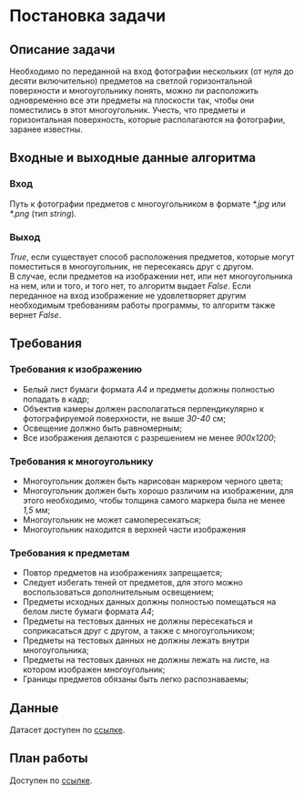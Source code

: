 # Постановка задачи   
## Описание задачи  
Необходимо по переданной на вход фотографии нескольких (от нуля до десяти включительно) предметов на светлой горизонтальной поверхности 
и многоугольнику понять, можно ли расположить одновременно все эти предметы на плоскости так, чтобы они поместились в этот многоугольник. 
Учесть, что предметы и горизонтальная поверхность, которые располагаются на фотографии, заранее известны.
## Входные и выходные данные алгоритма  
### Вход  
Путь к фотографии предметов с многоугольником в формате _*.jpg_ или _*.png_ (тип _string_).  
### Выход  
_True_, если существует способ расположения предметов, которые могут поместиться в многоугольник, не пересекаясь друг с другом.  
В случае, если предметов на изображении нет, или нет многоугольника на нем, или и того, и того нет, то алгоритм выдает _False_.
Если переданное на вход изображение не удовлетворяет другим необходимым требованиям работы 
программы, то алгоритм также вернет _False_.
## Требования  
### Требования к изображению  
* Белый лист бумаги формата _А4_ и предметы должны полностью попадать в кадр;  
* Объектив камеры должен располагаться перпендикулярно к фотографируемой поверхности, не выше _30-40_ см;  
* Освещение должно быть равномерным;  
* Все изображения делаются с разрешением не менее _900х1200_;  
### Требования к многоугольнику  
* Многоугольник должен быть нарисован маркером черного цвета;  
* Многоугольник должен быть хорошо различим на изображении, для этого необходимо, чтобы толщина самого маркера была не менее _1,5_ мм;  
* Многоугольник не может самопересекаться;
* Многоугольник находится в верхней части изображения
### Требования к предметам  
* Повтор предметов на изображениях запрещается;  
* Следует избегать теней от предметов, для этого можно воспользоваться дополнительным освещением;  
* Предметы исходных данных должны полностью помещаться на белом листе бумаги формата _А4_;  
* Предметы на тестовых данных не должны пересекаться и соприкасаться друг с другом, а также с многоугольником;  
* Предметы на тестовых данных не должны лежать внутри многоугольника;   
* Предметы на тестовых данных не должны лежать на листе, на котором изображен многоугольник; 
* Границы предметов обязаны быть легко распознаваемы;  
## Данные  
Датасет доступен по [ссылке](https://github.com/gallyamovann/intelligent-placer/tree/develop/data).  
## План работы  
Доступен по [ссылке](https://github.com/gallyamovann/intelligent-placer/blob/develop/PLAN.md).  